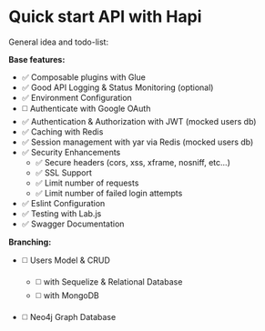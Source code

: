 Quick start API with Hapi
===

General idea and todo-list:

**Base features:**
* :white_check_mark: Composable plugins with Glue
* :white_check_mark: Good API Logging & Status Monitoring (optional)
* :white_check_mark: Environment Configuration
* :white_medium_square: Authenticate with Google OAuth
* :white_check_mark: Authentication & Authorization with JWT (mocked users db)
* :white_check_mark: Caching with Redis
* :white_check_mark: Session management with yar via Redis (mocked users db)
* :white_check_mark: Security Enhancements
  - :white_check_mark: Secure headers (cors, xss, xframe, nosniff, etc...)
  - :white_check_mark: SSL Support
  - :white_check_mark: Limit number of requests
  - :white_check_mark: Limit number of failed login attempts
* :white_check_mark: Eslint Configuration
* :white_check_mark: Testing with Lab.js
* :white_check_mark: Swagger Documentation

**Branching:**
* :white_medium_square: Users Model & CRUD 
  - :white_medium_square: with Sequelize & Relational Database
  - :white_medium_square: with MongoDB
  
* :white_medium_square: Neo4j Graph Database
